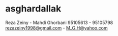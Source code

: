 # asghardallak
Reza Zeiny - Mahdi Ghorbani
95105613 - 95105798
rezazeiny1998@gmail.com - M_G.H@yahoo.com
